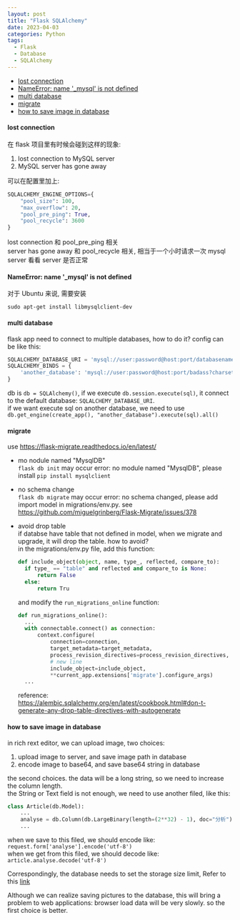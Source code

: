 ```yaml
---
layout: post
title: "Flask SQLAlchemy"
date: 2023-04-03
categories: Python
tags:
  - Flask
  - Database
  - SQLAlchemy
---
```


- [lost connection](#lost-connection)
- [NameError: name '\_mysql' is not defined](#nameerror-name-_mysql-is-not-defined)
- [multi database](#multi-database)
- [migrate](#migrate)
- [how to save image in database](#how-to-save-image-in-database)

#### lost connection

在 flask 项目里有时候会碰到这样的现象:

1. lost connection to MySQL server
2. MySQL server has gone away

可以在配置里加上:

```python
SQLALCHEMY_ENGINE_OPTIONS={
    "pool_size": 100,
    "max_overflow": 20,
    "pool_pre_ping": True,
    "pool_recycle": 3600
}
```

lost connection 和 pool_pre_ping 相关  
server has gone away 和 pool_recycle 相关, 相当于一个小时请求一次 mysql server 看看 server 是否正常

#### NameError: name '\_mysql' is not defined

对于 Ubuntu 来说, 需要安装

```shell
sudo apt-get install libmysqlclient-dev
```

#### multi database

flask app need to connect to multiple databases, how to do it?
config can be like this:

```python
SQLALCHEMY_DATABASE_URI = 'mysql://user:password@host:port/databasename?charset=utf8mb4'
SQLALCHEMY_BINDS = {
    'another_database': 'mysql://user:password@host:port/badass?charset=utf8mb4',
}
```

db is `db = SQLAlchemy()`, if we execute `db.session.execute(sql)`, it connect to the default database: `SQLALCHEMY_DATABASE_URI`.  
if we want execute sql on another database, we need to use ` db.get_engine(create_app(), "another_database").execute(sql).all()`

#### migrate

use <https://flask-migrate.readthedocs.io/en/latest/>

- mo nodule named "MysqlDB"  
  `flask db init` may occur error: no module named "MysqlDB", please install `pip install mysqlclient`

- no schema change  
  `flask db migrate` may occur error: no schema changed, please add import model in migrations/env.py. see <https://github.com/miguelgrinberg/Flask-Migrate/issues/378>

- avoid drop table  
  if databse have table that not defined in model, when we migrate and upgrade, it will drop the table. how to avoid?  
  in the migrations/env.py file, add this function:
  ```python
  def include_object(object, name, type_, reflected, compare_to):
    if type_ == "table" and reflected and compare_to is None:
        return False
    else:
        return Tru
  ```
  and modify the `run_migrations_online` function:
  ```python
  def run_migrations_online():
    ...
    with connectable.connect() as connection:
        context.configure(
            connection=connection,
            target_metadata=target_metadata,
            process_revision_directives=process_revision_directives,
            # new line
            include_object=include_object,
            **current_app.extensions['migrate'].configure_args)
    ...
  ```
  reference: <https://alembic.sqlalchemy.org/en/latest/cookbook.html#don-t-generate-any-drop-table-directives-with-autogenerate>

#### how to save image in database

in rich rext editor, we can upload image, two choices:

1. upload image to server, and save image path in database
2. encode image to base64, and save base64 string in database

the second choices. the data will be a long string, so we need to increase the column length.  
the String or Text field is not enough, we need to use another filed, like this:

```python
class Article(db.Model):
    ...
    analyse = db.Column(db.LargeBinary(length=(2**32) - 1), doc="分析")
    ...
```

when we save to this filed, we should encode like: `request.form['analyse'].encode('utf-8')`  
when we get from this filed, we should decode like: `article.analyse.decode('utf-8')`

Correspondingly, the database needs to set the storage size limit, Refer to this [link](/blog/problems-you-may-meet-when-using-MySQL.html#mysql-server-has-gone-away-long-byte)

Although we can realize saving pictures to the database, this will bring a problem to web applications: browser load data will be very slowly. so the first choice is better.
